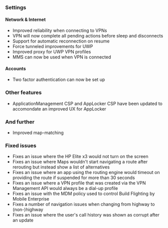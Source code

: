### Settings
#### Network & Internet
- Improved reliability when connecting to VPNs
- VPN will now complete all pending actions before sleep and disconnects
- Support for automatic reconnection on resume
- Force tunneled improvements for UWP
- Improved proxy for UWP VPN profiles
- MMS can now be used when VPN is connected

#### Accounts
- Two factor authentication can now be set up

### Other features
- ApplicationManagement CSP and AppLocker CSP have been updated to accomondate an improved UX for AppLocker

### And further
- Improved map-matching

### Fixed issues
- Fixes an issue where the HP Elite x3 would not turn on the screen
- Fixes an issue where Maps wouldn't start navigating a route after rerouting but instead show a list of alternatives
- Fixes an issue where an app using the routing engine would timeout on providing the route if suspended for more than 30 seconds
- Fixes an issue where a VPN profile that was created via the VPN Management API would always be a dial-up profile
- Fixes an issue with the MDM policy used to control Build Flighting by Mobile Enterprise
- Fixes a number of navigation issues when changing from highway to (non-)highway
- Fixes an issue where the user's call history was shown as corrupt after an update